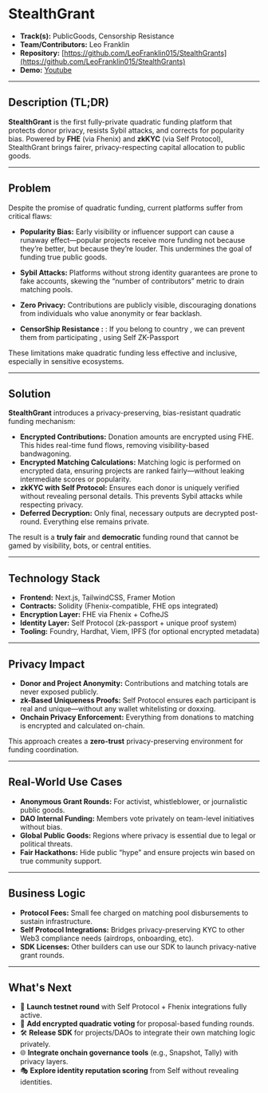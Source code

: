 # StealthGrant

- **Track(s):** PublicGoods, Censorship Resistance
- **Team/Contributors:** Leo Franklin 
- **Repository:** [https://github.com/LeoFranklin015/StealthGrants](https://github.com/LeoFranklin015/StealthGrants)  
- **Demo:** [Youtube](https://youtu.be/GYrSA0M-naE)

---

## Description (TL;DR)

**StealthGrant** is the first fully-private quadratic funding platform that protects donor privacy, resists Sybil attacks, and corrects for popularity bias. Powered by **FHE** (via Fhenix) and **zkKYC** (via Self Protocol), StealthGrant brings fairer, privacy-respecting capital allocation to public goods.

---

## Problem

Despite the promise of quadratic funding, current platforms suffer from critical flaws:

- **Popularity Bias:** Early visibility or influencer support can cause a runaway effect—popular projects receive more funding not because they’re better, but because they’re louder. This undermines the goal of funding true public goods.
- **Sybil Attacks:** Platforms without strong identity guarantees are prone to fake accounts, skewing the “number of contributors” metric to drain matching pools.
- **Zero Privacy:** Contributions are publicly visible, discouraging donations from individuals who value anonymity or fear backlash.

- **CensorShip Resistance :** : If you belong to country , we can prevent them from participating , using Self ZK-Passport

These limitations make quadratic funding less effective and inclusive, especially in sensitive ecosystems.

---

## Solution

**StealthGrant** introduces a privacy-preserving, bias-resistant quadratic funding mechanism:

- **Encrypted Contributions:** Donation amounts are encrypted using FHE. This hides real-time fund flows, removing visibility-based bandwagoning.
- **Encrypted Matching Calculations:** Matching logic is performed on encrypted data, ensuring projects are ranked fairly—without leaking intermediate scores or popularity.
- **zkKYC with Self Protocol:** Ensures each donor is uniquely verified without revealing personal details. This prevents Sybil attacks while respecting privacy.
- **Deferred Decryption:** Only final, necessary outputs are decrypted post-round. Everything else remains private.

The result is a **truly fair** and **democratic** funding round that cannot be gamed by visibility, bots, or central entities.

---

## Technology Stack

- **Frontend:** Next.js, TailwindCSS, Framer Motion  
- **Contracts:** Solidity (Fhenix-compatible, FHE ops integrated)  
- **Encryption Layer:** FHE via Fhenix + CofheJS  
- **Identity Layer:** Self Protocol (zk-passport + unique proof system)  
- **Tooling:** Foundry, Hardhat, Viem, IPFS (for optional encrypted metadata)  

---

## Privacy Impact

- **Donor and Project Anonymity:** Contributions and matching totals are never exposed publicly.  
- **zk-Based Uniqueness Proofs:** Self Protocol ensures each participant is real and unique—without any wallet whitelisting or doxxing.  
- **Onchain Privacy Enforcement:** Everything from donations to matching is encrypted and calculated on-chain.  

This approach creates a **zero-trust** privacy-preserving environment for funding coordination.

---

## Real-World Use Cases

- **Anonymous Grant Rounds:** For activist, whistleblower, or journalistic public goods.  
- **DAO Internal Funding:** Members vote privately on team-level initiatives without bias.  
- **Global Public Goods:** Regions where privacy is essential due to legal or political threats.  
- **Fair Hackathons:** Hide public “hype” and ensure projects win based on true community support.  

---

## Business Logic

- **Protocol Fees:** Small fee charged on matching pool disbursements to sustain infrastructure.  
- **Self Protocol Integrations:** Bridges privacy-preserving KYC to other Web3 compliance needs (airdrops, onboarding, etc).  
- **SDK Licenses:** Other builders can use our SDK to launch privacy-native grant rounds.  

---

## What's Next

- 🧪 **Launch testnet round** with Self Protocol + Fhenix integrations fully active.  
- 🧠 **Add encrypted quadratic voting** for proposal-based funding rounds.  
- 🛠️ **Release SDK** for projects/DAOs to integrate their own matching logic privately.  
- 🌐 **Integrate onchain governance tools** (e.g., Snapshot, Tally) with privacy layers.  
- 🎭 **Explore identity reputation scoring** from Self without revealing identities.  
